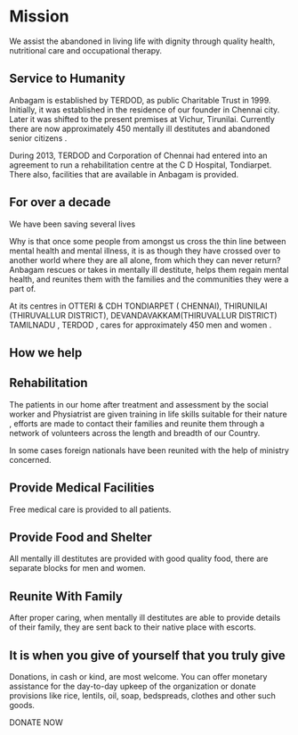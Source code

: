 # Mission

We assist the abandoned in living life with dignity through quality health, nutritional care and occupational therapy.

</section><section>

# Service to Humanity
Anbagam is established by TERDOD, as public Charitable Trust in 1999. Initially, it was established in the residence of our founder in Chennai city. Later it was shifted to the present premises at Vichur, Tirunilai. Currently there are now approximately 450 mentally ill destitutes and abandoned senior citizens .

During 2013, TERDOD and Corporation of Chennai had entered into an agreement to run a rehabilitation centre at the C D Hospital, Tondiarpet. There also, facilities that are available in Anbagam is provided. 

</section><section>

# For over a decade

We have been saving several lives

Why is that once some people from amongst us cross the thin line between mental health and mental illness, it is as though they have crossed over to another world where they are all alone, from which they can never return? Anbagam rescues or takes in mentally ill destitute, helps them regain mental health, and reunites them with the families and the communities they were a part of. 

At its centres in OTTERI & CDH TONDIARPET ( CHENNAI), THIRUNILAI (THIRUVALLUR DISTRICT), DEVANDAVAKKAM(THIRUVALLUR DISTRICT) TAMILNADU , TERDOD , cares for approximately 450 men and women .

</section><section>

# How we help

## Rehabilitation

The patients in our home after treatment and assessment by the social worker and Physiatrist are given training in life skills suitable for their nature , efforts are made to contact their families and reunite them through a network of volunteers across the length and breadth of our Country.

In some cases foreign nationals have been reunited with the help of ministry concerned.

## Provide Medical Facilities

Free medical care is provided to all patients.

## Provide Food and Shelter

All mentally ill destitutes are provided with good quality food, there are separate blocks for men and women.

## Reunite With Family

After proper caring, when mentally ill destitutes are able to provide details of their family, they are sent back to their native place with escorts.

</section><section>

# It is when you give of yourself that you truly give

Donations, in cash or kind, are most welcome. You can offer monetary assistance for the day-to-day upkeep of the organization or donate provisions like rice, lentils, oil, soap, bedspreads, clothes and other such goods.

DONATE NOW
